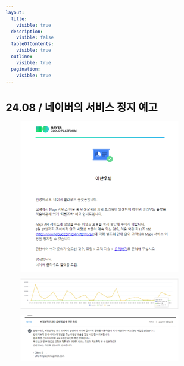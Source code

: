 ```yaml
---
layout:
  title:
    visible: true
  description:
    visible: false
  tableOfContents:
    visible: true
  outline:
    visible: true
  pagination:
    visible: true
---
```


# 24.08 / 네이버의 서비스 정지 예고

<figure><img src="../.gitbook/assets/image (43).png" alt=""><figcaption></figcaption></figure>



<figure><img src="../.gitbook/assets/image (44).png" alt=""><figcaption></figcaption></figure>



<figure><img src="../.gitbook/assets/제목 없음.png" alt=""><figcaption></figcaption></figure>



